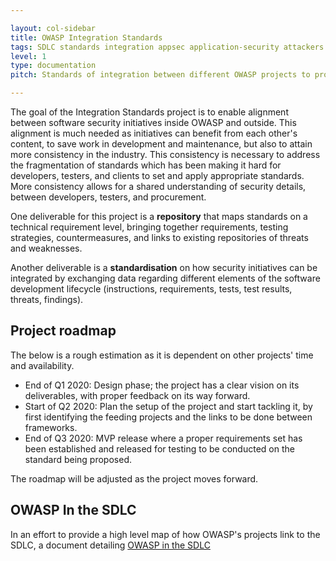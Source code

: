 ```yaml
---

layout: col-sidebar
title: OWASP Integration Standards
tags: SDLC standards integration appsec application-security attackers builders defenders
level: 1
type: documentation
pitch: Standards of integration between different OWASP projects to properly handle data from and to other tools and documents incorporated in the SDLC

---
```


The goal of the Integration Standards project is to enable alignment between software security initiatives inside OWASP and outside. This alignment is much needed as initiatives can benefit from each other's content, to save work in development and maintenance, but also to attain more consistency in the industry. This consistency is necessary to address the fragmentation of standards which has been making it hard for developers, testers, and clients to set and apply appropriate standards. More consistency allows for a shared understanding of security details, between developers, testers, and procurement.

One deliverable for this project is a **repository** that maps standards on a technical requirement level, bringing together requirements, testing strategies, countermeasures, and links to existing repositories of threats and weaknesses.

Another deliverable is a **standardisation** on how security initiatives can be integrated by exchanging data regarding different elements of the software development lifecycle (instructions, requirements, tests, test results, threats, findings).

## Project roadmap

The below is a rough estimation as it is dependent on other projects' time and availability.

- End of Q1 2020: Design phase; the project has a clear vision on its deliverables, with proper feedback on its way forward.
- Start of Q2 2020: Plan the setup of the project and start tackling it, by first identifying the feeding projects and the links to be done between frameworks.
- End of Q3 2020: MVP release where a proper requirements set has been established and released for testing to be conducted on the standard being proposed.

The roadmap will be adjusted as the project moves forward.

## OWASP In the SDLC

In an effort to provide a high level map of how OWASP's projects link to the SDLC, a document detailing [OWASP in the SDLC](writeups/owasp_in_sdlc/owasp_in_sdlc.md)
